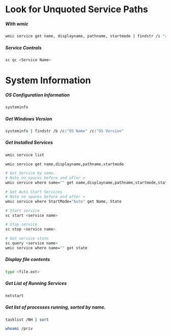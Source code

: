 # Look for Unquoted Service Paths
##### With wmic
```bash
wmic service get name, displayname, pathname, startmode | findstr /i "auto" | findstr /i /v "C:\Windows\\" | findstr /i /v """
```
##### Service Controls
```bash
sc qc <Service Name>
```

# System Information
##### OS Configuration Information
```bash
systeminfo
```
##### Get Windows Version
```bash
systeminfo | findstr /b /c:"OS Name" /c:"OS Version"
```

##### Get Installed Services
```bash
wmic service list

wmic service get name,displayname,pathname,startmode

# Get Service by name.
# Note no spaces before and after =
wmic service where name="" get name,displayname,pathname,startmode,state

# Get Auto Start Services
# Note no spaces before and after =
wmic service where StartMode="Auto" get Name, State

# Start service
sc start <service name>

# Stop service
sc stop <service name>

# Get service state
sc query <service name>
wmic service where name="" get state
```

##### Display file contents
```bash
type <file.ext>
```

##### Get List of Running Services
```bash
netstart
```

##### Get list of processes running, sorted by name.
```bash
tasklist /NH | sort
```

```bash
whoami /priv
```